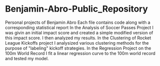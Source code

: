# Benjamin-Abro-Public_Repository
Personal projects of Benjamin Abro
Each file contains code along with a corresponding statistical report
In the Analysis of Soccer Passes Project I was givin an initial impact score and created a simple modified version of this impact score. I then analyzed my results.
In the Clustering of Rocket League Kickoffs project I analysized various clustering methods for the purpose of "labeling" kickoff strategies.
In the Regression Project on the 100m World Record I fit a linear regression curve to the 100m world record and tested my model.
